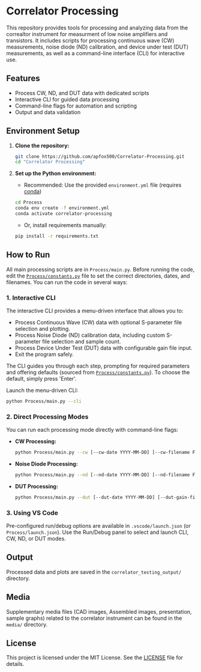 # Correlator Processing

This repository provides tools for processing and analyzing data from the correaltor instrument for measurment of low noise amplifiers and transistors. It includes scripts for processing continuous wave (CW) measurements, noise diode (ND) calibration, and device under test (DUT) measurements, as well as a command-line interface (CLI) for interactive use.

## Features

- Process CW, ND, and DUT data with dedicated scripts
- Interactive CLI for guided data processing
- Command-line flags for automation and scripting
- Output and data validation

## Environment Setup

1. **Clone the repository:**

   ```sh
   git clone https://github.com/apfox500/Correlator-Processing.git
   cd "Correlator Processing"
   ```

2. **Set up the Python environment:**
   - Recommended: Use the provided `environment.yml` file (requires [conda](https://docs.conda.io/en/latest/))

   ```sh
   cd Process
   conda env create -f environment.yml
   conda activate correlator-processing
   ```

   - Or, install requirements manually:

   ```sh
   pip install -r requirements.txt
   ```

## How to Run

All main processing scripts are in `Process/main.py`. Before running the code, edit the [`Process/constants.py`](Process/constants.py) file to set the correct directories, dates, and filenames. You can run the code in several ways:

### 1. Interactive CLI

The interactive CLI provides a menu-driven interface that allows you to:

- Process Continuous Wave (CW) data with optional S-parameter file selection and plotting.
- Process Noise Diode (ND) calibration data, including custom S-parameter file selection and sample count.
- Process Device Under Test (DUT) data with configurable gain file input.
- Exit the program safely.

The CLI guides you through each step, prompting for required parameters and offering defaults (sourced from [`Process/constants.py`](Process/constants.py)). To choose the default, simply press 'Enter'.

Launch the menu-driven CLI:

```sh
python Process/main.py --cli
```

### 2. Direct Processing Modes

You can run each processing mode directly with command-line flags:

- **CW Processing:**

  ```sh
  python Process/main.py --cw [--cw-date YYYY-MM-DD] [--cw-filename FILENAME] [--cw-graph 0|1|2]
  ```

- **Noise Diode Processing:**

  ```sh
  python Process/main.py --nd [--nd-date YYYY-MM-DD] [--nd-filename FILENAME] [--nd-num-samples N] [--nd-ch1-file PATH] [--nd-ch2-file PATH]
  ```

- **DUT Processing:**

  ```sh
  python Process/main.py --dut [--dut-date YYYY-MM-DD] [--dut-gain-file PATH]
  ```

### 3. Using VS Code

Pre-configured run/debug options are available in `.vscode/launch.json` (or `Process/launch.json`). Use the Run/Debug panel to select and launch CLI, CW, ND, or DUT modes.

## Output

Processed data and plots are saved in the `correlator_testing_output/` directory.

## Media

Supplementary media files (CAD images, Assembled images, presentation, sample graphs) related to the correlator instrument can be found in the `media/` directory.

## License

This project is licensed under the MIT License. See the [LICENSE](LICENSE) file for details.

